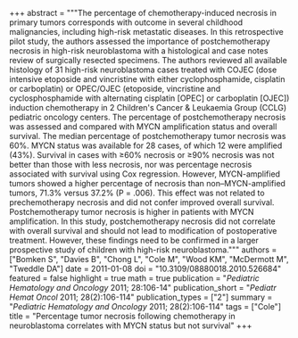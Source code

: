 +++
abstract = """The percentage of chemotherapy-induced necrosis in primary tumors corresponds with outcome in several childhood malignancies, including high-risk metastatic diseases. In this retrospective pilot study, the authors assessed the importance of postchemotherapy necrosis in high-risk neuroblastoma with a histological and case notes review of surgically resected specimens. The authors reviewed all available histology of 31 high-risk neuroblastoma cases treated with COJEC (dose intensive etoposide and vincristine with either cyclophosphamide, cisplatin or carboplatin) or OPEC/OJEC (etoposide, vincristine and cyclosphosphamide with alternating cisplatin [OPEC] or carboplatin [OJEC]) induction chemotherapy in 2 Children's Cancer & Leukaemia Group (CCLG) pediatric oncology centers. The percentage of postchemotherapy necrosis was assessed and compared with MYCN amplification status and overall survival. The median percentage of postchemotherapy tumor necrosis was 60%. MYCN status was available for 28 cases, of which 12 were amplified (43%). Survival in cases with ≥60% necrosis or ≥90% necrosis was not better than those with less necrosis, nor was percentage necrosis associated with survival using Cox regression. However, MYCN-amplified tumors showed a higher percentage of necrosis than non–MYCN-amplified tumors, 71.3% versus 37.2% (P = .006). This effect was not related to prechemotherapy necrosis and did not confer improved overall survival. Postchemotherapy tumor necrosis is higher in patients with MYCN amplification. In this study, postchemotherapy necrosis did not correlate with overall survival and should not lead to modification of postoperative treatment. However, these findings need to be confirmed in a larger prospective study of children with high-risk neuroblastoma."""
authors = ["Bomken S", "Davies B", "Chong L", "Cole M", "Wood KM", "McDermott M", "Tweddle DA"]
date = 2011-01-08
doi = "10.3109/08880018.2010.526684"
featured = false
highlight = true
math = true
publication = "*Pediatric Hematology and Oncology* 2011; 28:106-14"
publication_short = "*Pediatr Hemat Oncol* 2011; 28(2):106-114"
publication_types = ["2"]
summary = "*Pediatric Hematology and Oncology* 2011; 28(2):106-114"
tags = ["Cole"]
title = "Percentage tumor necrosis following chemotherapy in neuroblastoma correlates with MYCN status but not survival"
+++
